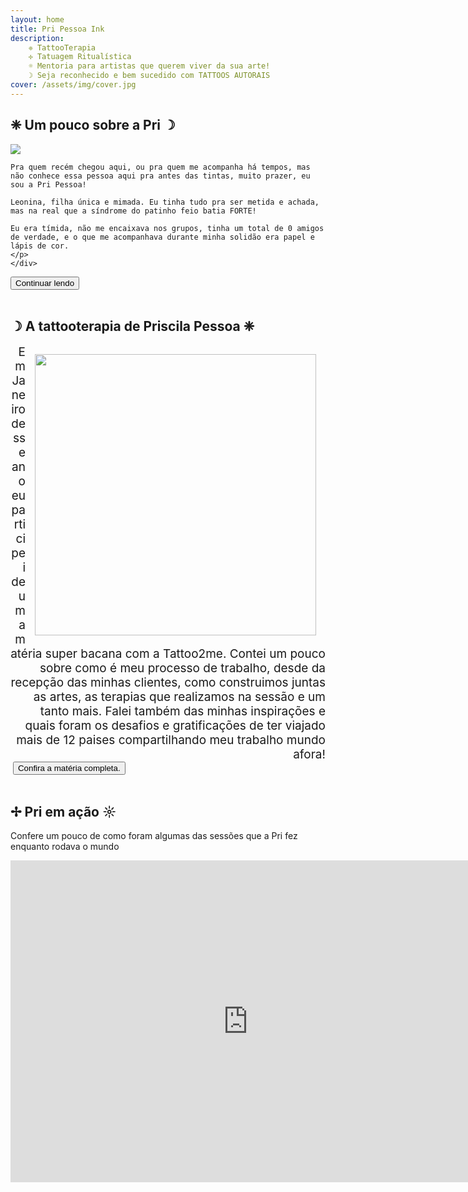 ```yaml
---
layout: home
title: Pri Pessoa Ink
description:
    ❈ TattooTerapia
    ✢ Tatuagem Ritualística
    ☼ Mentoria para artistas que querem viver da sua arte!
    ☽ Seja reconhecido e bem sucedido com TATTOOS AUTORAIS
cover: /assets/img/cover.jpg
---
```



## ❈ Um pouco sobre a Pri ☽

<div class="post-index">
    <img class="img-post" src="{{ "/assets/img/pri-1.jpg" | relative_url }}">
    <div class="texto-post">
    <p>

    Pra quem recém chegou aqui, ou pra quem me acompanha há tempos, mas não conhece essa pessoa aqui pra antes das tintas, muito prazer, eu sou a Pri Pessoa!⁣
    ⁣
    Leonina, filha única e mimada. Eu tinha tudo pra ser metida e achada, mas na real que a síndrome do patinho feio batia FORTE! ⁣
    ⁣
    Eu era tímida, não me encaixava nos grupos, tinha um total de 0 amigos de verdade, e o que me acompanhava durante minha solidão era papel e lápis de cor.⁣
    </p>
    </div>
</div>


<a href="{% post_url 2020-06-28-no-principio %}">
    <button type="button" class="btn btn-dark">Continuar lendo</button>
</a>
<br><br>


## ☽ A tattooterapia de Priscila Pessoa ❈

<div style="text-align: right; font-size: 19px">
    <img style="height: 450px; float:right; padding: 15px" src="{{ "/assets/img/pri-2.jpg" | relative_url }}">
    Em Janeiro desse ano eu participei de uma matéria super bacana com a Tattoo2me.
    Contei um pouco sobre como é meu processo de trabalho, desde da recepção das minhas clientes, como construimos juntas as artes, as terapias que realizamos na sessão e um tanto mais. Falei também das minhas inspirações e quais foram os desafios e gratificações de ter viajado mais de 12 paises compartilhando meu trabalho mundo afora!
</div>
⁣

<a href="https://blog.tattoo2me.com/a-tattooterapia-de-priscilla-pess%C3%B4a-5fa4a4bb0773">
    <button type="button" class="btn btn-dark">Confira a matéria completa.</button>
</a>
<br><br>

## ✢ Pri em ação ☼
Confere um pouco de como foram algumas das sessões que a Pri fez enquanto rodava o mundo

<iframe width="760" height="515" src="https://www.youtube.com/embed/cF5qsTjtwhw" frameborder="0" allow="accelerometer; autoplay; encrypted-media; gyroscope; picture-in-picture" allowfullscreen></iframe>
